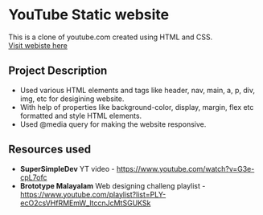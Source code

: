 # YouTube Static website

This is a clone of youtube.com created using HTML and CSS.  
[Visit webiste here](https://mubarakmayyeri.github.io/static-website-YouTube/)

## Project Description

* Used various HTML elements and tags like header, nav, main, a, p, div, img, etc for desigining website.
* With help of properties like background-color, display, margin, flex etc formatted and style HTML elements.
* Used @media query for making the website responsive.

## Resources used

* **SuperSimpleDev** YT video - https://www.youtube.com/watch?v=G3e-cpL7ofc
* **Brototype Malayalam** Web designing challeng playlist - https://www.youtube.com/playlist?list=PLY-ecO2csVHfRMEmW_ltccnJcMtSGUKSk


